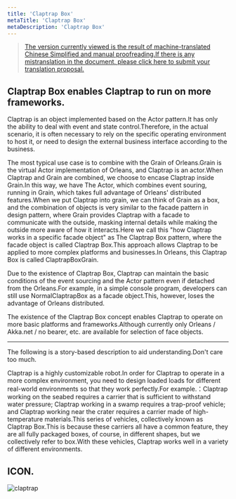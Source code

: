 ```yaml
---
title: 'Claptrap Box'
metaTitle: 'Claptrap Box'
metaDescription: 'Claptrap Box'
---
```


> [The version currently viewed is the result of machine-translated Chinese Simplified and manual proofreading.If there is any mistranslation in the document, please click here to submit your translation proposal.](https://crwd.in/newbeclaptrap)

## Claptrap Box enables Claptrap to run on more frameworks.

Claptrap is an object implemented based on the Actor pattern.It has only the ability to deal with event and state control.Therefore, in the actual scenario, it is often necessary to rely on the specific operating environment to host it, or need to design the external business interface according to the business.

The most typical use case is to combine with the Grain of Orleans.Grain is the virtual Actor implementation of Orleans, and Claptrap is an actor.When Claptrap and Grain are combined, we choose to encase Claptrap inside Grain.In this way, we have The Actor, which combines event souring, running in Grain, which takes full advantage of Orleans' distributed features.When we put Claptrap into grain, we can think of Grain as a box, and the combination of objects is very similar to the facade pattern in design pattern, where Grain provides Claptrap with a facade to communicate with the outside, masking internal details while making the outside more aware of how it interacts.Here we call this "how Claptrap works in a specific facade object" as The Claptrap Box pattern, where the facade object is called Claptrap Box.This approach allows Claptrap to be applied to more complex platforms and businesses.In Orleans, this Claptrap Box is called ClaptrapBoxGrain.

Due to the existence of Claptrap Box, Claptrap can maintain the basic conditions of the event sourcing and the Actor pattern even if detached from the Orleans.For example, in a simple console program, developers can still use NormalClaptrapBox as a facade object.This, however, loses the advantage of Orleans distributed.

The existence of the Claptrap Box concept enables Claptrap to operate on more basic platforms and frameworks.Although currently only Orleans / Akka.net / no bearer, etc. are available for selection of face objects.

---

The following is a story-based description to aid understanding.Don't care too much.

Claptrap is a highly customizable robot.In order for Claptrap to operate in a more complex environment, you need to design loaded loads for different real-world environments so that they work perfectly.For example.：Claptrap working on the seabed requires a carrier that is sufficient to withstand water pressure; Claptrap working in a swamp requires a trap-proof vehicle; and Claptrap working near the crater requires a carrier made of high-temperature materials.This series of vehicles, collectively known as Claptrap Box.This is because these carriers all have a common feature, they are all fully packaged boxes, of course, in different shapes, but we collectively refer to box.With these vehicles, Claptrap works well in a variety of different environments.

## ICON.

![claptrap](/images/claptrap_icons/claptrap_box.svg)
